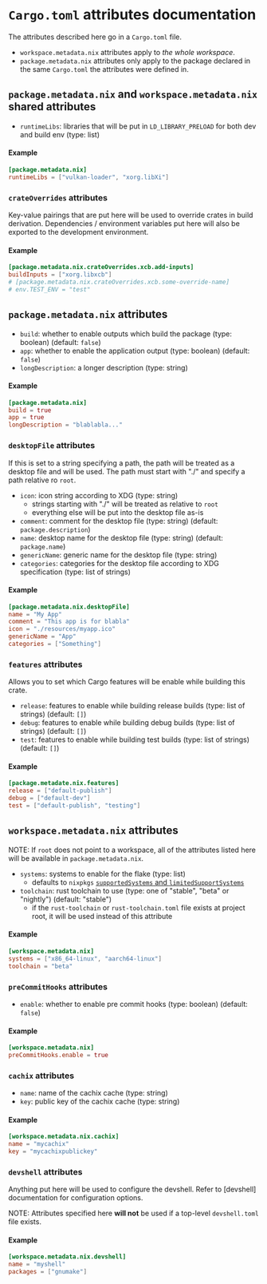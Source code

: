 # `Cargo.toml` attributes documentation

The attributes described here go in a `Cargo.toml` file.

- `workspace.metadata.nix` attributes apply to *the whole workspace*.
- `package.metadata.nix` attributes only apply to the package declared
  in the same `Cargo.toml` the attributes were defined in.

## `package.metadata.nix` and `workspace.metadata.nix` shared attributes

- `runtimeLibs`: libraries that will be put in `LD_LIBRARY_PRELOAD` for both dev and build env (type: list)

#### Example

```toml
[package.metadata.nix]
runtimeLibs = ["vulkan-loader", "xorg.libXi"]
```

### `crateOverrides` attributes

Key-value pairings that are put here will be used to override crates in build derivation.
Dependencies / environment variables put here will also be exported to the development environment.

#### Example

```toml
[package.metadata.nix.crateOverrides.xcb.add-inputs]
buildInputs = ["xorg.libxcb"]
# [package.metadata.nix.crateOverrides.xcb.some-override-name]
# env.TEST_ENV = "test"
```

## `package.metadata.nix` attributes

- `build`: whether to enable outputs which build the package (type: boolean) (default: `false`)
- `app`: whether to enable the application output (type: boolean) (default: `false`)
- `longDescription`: a longer description (type: string)

#### Example

```toml
[package.metadata.nix]
build = true
app = true
longDescription = "blablabla..."
```

### `desktopFile` attributes

If this is set to a string specifying a path, the path will be treated as a desktop file and will be used.
The path must start with "./" and specify a path relative ro `root`. 

- `icon`: icon string according to XDG (type: string)
    - strings starting with "./" will be treated as relative to `root`
    - everything else will be put into the desktop file as-is
- `comment`: comment for the desktop file (type: string) (default: `package.description`)
- `name`: desktop name for the desktop file (type: string) (default: `package.name`)
- `genericName`: generic name for the desktop file (type: string)
- `categories`: categories for the desktop file according to XDG specification (type: list of strings)

#### Example

```toml
[package.metadata.nix.desktopFile]
name = "My App"
comment = "This app is for blabla"
icon = "./resources/myapp.ico"
genericName = "App"
categories = ["Something"]
```

### `features` attributes

Allows you to set which Cargo features will be enable while building this crate.

- `release`: features to enable while building release builds (type: list of strings) (default: `[]`)
- `debug`: features to enable while building debug builds (type: list of strings) (default: `[]`)
- `test`: features to enable while building test builds (type: list of strings) (default: `[]`)

#### Example

```toml
[package.metadate.nix.features]
release = ["default-publish"]
debug = ["default-dev"]
test = ["default-publish", "testing"]
```

## `workspace.metadata.nix` attributes

NOTE: If `root` does not point to a workspace, all of the attributes listed here
will be available in `package.metadata.nix`.

- `systems`: systems to enable for the flake (type: list)
    - defaults to `nixpkgs` [`supportedSystems` and `limitedSupportSystems`](https://github.com/NixOS/nixpkgs/blob/master/pkgs/top-level/release.nix#L14)
- `toolchain`: rust toolchain to use (type: one of "stable", "beta" or "nightly") (default: "stable")
    - if the `rust-toolchain` or `rust-toolchain.toml` file exists at project
    root, it will be used instead of this attribute

#### Example

```toml
[workspace.metadata.nix]
systems = ["x86_64-linux", "aarch64-linux"]
toolchain = "beta"
```

### `preCommitHooks` attributes

- `enable`: whether to enable pre commit hooks (type: boolean) (default: `false`)

#### Example

```toml
[workspace.metadata.nix]
preCommitHooks.enable = true
```

### `cachix` attributes

- `name`: name of the cachix cache (type: string)
- `key`: public key of the cachix cache (type: string)

#### Example

```toml
[workspace.metadata.nix.cachix]
name = "mycachix"
key = "mycachixpublickey"
```

### `devshell` attributes

Anything put here will be used to configure the devshell.
Refer to [devshell] documentation for configuration options.

NOTE: Attributes specified here **will not** be used if a top-level `devshell.toml` file exists.

#### Example

```toml
[workspace.metadata.nix.devshell]
name = "myshell"
packages = ["gnumake"]
```
